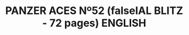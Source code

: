 ---
layout: product
title: "PANZER ACES Nº52 (falseIAL BLITZ - 72 pages) ENGLISH"
price: "1500" 
desc: "Časopis"
img_path: "/assets/img/PANZ-0052.webp"
brand: "AMMO"
available: false
special_offer: false
new: false
soon: false
cat: "090000"
subcat: "090100"
subsubcat: "090101"
sifra: "PANZ-0052"
popular: false
spec: false
---